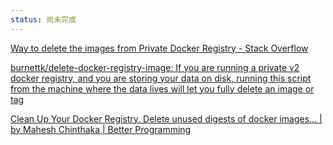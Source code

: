 ```yaml
---
status: 尚未完成
---
```

[Way to delete the images from Private Docker Registry - Stack Overflow](https://stackoverflow.com/questions/43730680/way-to-delete-the-images-from-private-docker-registry)

[burnettk/delete-docker-registry-image: If you are running a private v2 docker registry, and you are storing your data on disk, running this script from the machine where the data lives will let you fully delete an image or tag](https://github.com/burnettk/delete-docker-registry-image)

[Clean Up Your Docker Registry. Delete unused digests of docker images… | by Mahesh Chinthaka | Better Programming](https://betterprogramming.pub/cleanup-your-docker-registry-ef0527673e3a)
